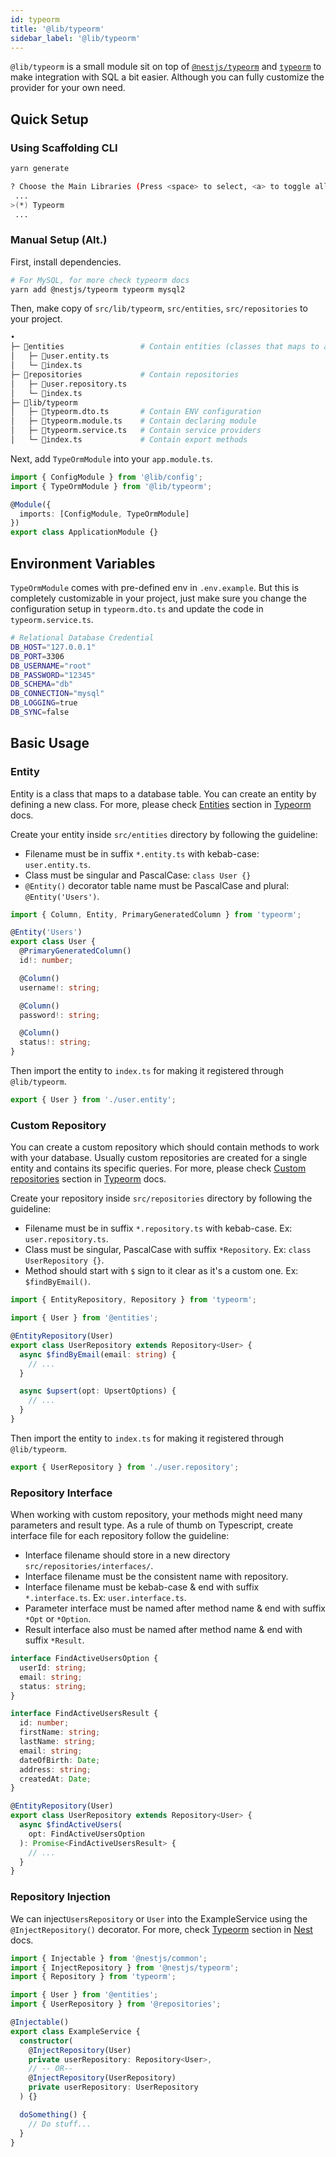 ```yaml
---
id: typeorm
title: '@lib/typeorm'
sidebar_label: '@lib/typeorm'
---
```


`@lib/typeorm` is a small module sit on top of [`@nestjs/typeorm`](https://docs.nestjs.com/techniques/database#typeorm-integration) and [`typeorm`](https://typeorm.io/#/) to make integration with SQL a bit easier. Although you can fully customize the provider for your own need.

## Quick Setup

### Using Scaffolding CLI

```bash
yarn generate
```

```bash
? Choose the Main Libraries (Press <space> to select, <a> to toggle all, <i> to invert selection)
 ...
>(*) Typeorm
 ...
```

### Manual Setup (Alt.)

First, install dependencies.

```bash
# For MySQL, for more check typeorm docs
yarn add @nestjs/typeorm typeorm mysql2
```

Then, make copy of `src/lib/typeorm`, `src/entities`, `src/repositories` to your project.

```bash
•
├─ 📁entities                 # Contain entities (classes that maps to a database table)
│   ├─ 📄user.entity.ts
│   └─ 📄index.ts
├─ 📁repositories             # Contain repositories
│   ├─ 📄user.repository.ts
│   └─ 📄index.ts
├─ 📁lib/typeorm
│   ├─ 📄typeorm.dto.ts       # Contain ENV configuration
│   ├─ 📄typeorm.module.ts    # Contain declaring module
│   ├─ 📄typeorm.service.ts   # Contain service providers
│   └─ 📄index.ts             # Contain export methods
```

Next, add `TypeOrmModule` into your `app.module.ts`.

```ts title="src/app.module.ts"
import { ConfigModule } from '@lib/config';
import { TypeOrmModule } from '@lib/typeorm';

@Module({
  imports: [ConfigModule, TypeOrmModule]
})
export class ApplicationModule {}
```

## Environment Variables

`TypeOrmModule` comes with pre-defined env in `.env.example`. But this is completely customizable in your project, just make sure you change the configuration setup in `typeorm.dto.ts` and update the code in `typeorm.service.ts`.

```bash title=".env.example"
# Relational Database Credential
DB_HOST="127.0.0.1"
DB_PORT=3306
DB_USERNAME="root"
DB_PASSWORD="12345"
DB_SCHEMA="db"
DB_CONNECTION="mysql"
DB_LOGGING=true
DB_SYNC=false
```

## Basic Usage

### Entity

Entity is a class that maps to a database table. You can create an entity by defining a new class. For more, please check [Entities](https://typeorm.io/#/entities) section in [Typeorm](https://typeorm.io/#/) docs.

Create your entity inside `src/entities` directory by following the guideline:

- Filename must be in suffix `*.entity.ts` with kebab-case: `user.entity.ts`.
- Class must be singular and PascalCase: `class User {}`
- `@Entity()` decorator table name must be PascalCase and plural: `@Entity('Users')`.

```ts title="src/entities/user.entity.ts"
import { Column, Entity, PrimaryGeneratedColumn } from 'typeorm';

@Entity('Users')
export class User {
  @PrimaryGeneratedColumn()
  id!: number;

  @Column()
  username!: string;

  @Column()
  password!: string;

  @Column()
  status!: string;
}
```

Then import the entity to `index.ts` for making it registered through `@lib/typeorm`.

```ts title="src/entities/index.ts"
export { User } from './user.entity';
```

### Custom Repository

You can create a custom repository which should contain methods to work with your database. Usually custom repositories are created for a single entity and contains its specific queries. For more, please check [Custom repositories](https://typeorm.io/#/custom-repository) section in [Typeorm](https://typeorm.io/#/) docs.

Create your repository inside `src/repositories` directory by following the guideline:

- Filename must be in suffix `*.repository.ts` with kebab-case. Ex: `user.repository.ts`.
- Class must be singular, PascalCase with suffix `*Repository`. Ex: `class UserRepository {}`.
- Method should start with `$` sign to it clear as it's a custom one. Ex: `$findByEmail()`.

```ts title="src/repositories/user.repository.ts"
import { EntityRepository, Repository } from 'typeorm';

import { User } from '@entities';

@EntityRepository(User)
export class UserRepository extends Repository<User> {
  async $findByEmail(email: string) {
    // ...
  }

  async $upsert(opt: UpsertOptions) {
    // ...
  }
}
```

Then import the entity to `index.ts` for making it registered through `@lib/typeorm`.

```ts title="src/repositories/index.ts"
export { UserRepository } from './user.repository';
```

### Repository Interface

When working with custom repository, your methods might need many parameters and result type. As a rule of thumb on Typescript, create interface file for each repository follow the guideline:

- Interface filename should store in a new directory `src/repositories/interfaces/`.
- Interface filename must be the consistent name with repository.
- Interface filename must be kebab-case & end with suffix `*.interface.ts`. Ex: `user.interface.ts`.
- Parameter interface must be named after method name & end with suffix `*Opt` or `*Option`.
- Result interface also must be named after method name & end with suffix `*Result`.

```ts title="src/repositories/interfaces/user.interface.ts"
interface FindActiveUsersOption {
  userId: string;
  email: string;
  status: string;
}

interface FindActiveUsersResult {
  id: number;
  firstName: string;
  lastName: string;
  email: string;
  dateOfBirth: Date;
  address: string;
  createdAt: Date;
}
```

```ts title="src/repositories/user.repository.ts"
@EntityRepository(User)
export class UserRepository extends Repository<User> {
  async $findActiveUsers(
    opt: FindActiveUsersOption
  ): Promise<FindActiveUsersResult> {
    // ...
  }
}
```

### Repository Injection

We can inject`UsersRepository` or `User` into the ExampleService using the `@InjectRepository()` decorator. For more, check [Typeorm](https://docs.nestjs.com/techniques/database#repository-pattern) section in [Nest](https://docs.nestjs.com/) docs.

```ts title="example.service.ts"
import { Injectable } from '@nestjs/common';
import { InjectRepository } from '@nestjs/typeorm';
import { Repository } from 'typeorm';

import { User } from '@entities';
import { UserRepository } from '@repositories';

@Injectable()
export class ExampleService {
  constructor(
    @InjectRepository(User)
    private userRepository: Repository<User>,
    // -- OR--
    @InjectRepository(UserRepository)
    private userRepository: UserRepository
  ) {}

  doSomething() {
    // Do stuff...
  }
}
```
